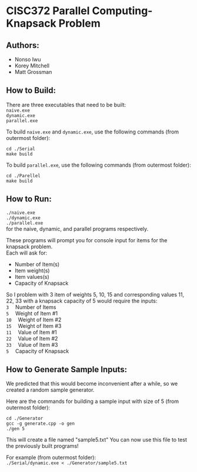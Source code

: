 # CISC372 Parallel Computing- Knapsack Problem
## Authors:
* Nonso Iwu
* Korey Mitchell
* Matt Grossman

## How to Build:
There are three executables that need to be built:\
```naive.exe```<br>
```dynamic.exe```<br>
```parallel.exe ```

To build ```naive.exe``` and ```dynamic.exe```, use the following commands (from outermost folder):
```
cd ./Serial
make build
```

To build ```parallel.exe```, use the following commands (from outermost folder):
```
cd ./Parellel
make build
```

## How to Run:
```./naive.exe```\
```./dynamic.exe```\
```./parallel.exe```\
for the naive, dynamic, and parallel programs respectively.

These programs will prompt you for console input for items for the knapsack problem.\
Each will ask for:
* Number of Item(s)
* Item weight(s)
* Item values(s)
* Capacity of Knapsack

So I problem with 3 item of weights 5, 10, 15 and corresponding values 11, 22, 33 with a knapsack capacity of 5 would require the inputs:\
```3```   &ensp;&ensp;Number of Items\
```5```   &ensp;&ensp;Weight of Item \#1\
```10```  &ensp;&ensp;Weight of Item \#2\
```15```  &ensp;&ensp;Weight of Item \#3\
```11```  &ensp;&ensp;Value of Item \#1\
```22```  &ensp;&ensp;Value of Item \#2\
```33```  &ensp;&ensp;Value of Item \#3\
```5```   &ensp;&ensp;Capacity of Knapsack

## How to Generate Sample Inputs:
We predicted that this would become inconvenient after a while, so we created a random sample generator.

Here are the commands for building a sample input with size of 5 (from outermost folder):
```
cd ./Generator
gcc -g generate.cpp -o gen
./gen 5
```

This will create a file named "sample5.txt"
You can now use this file to test the previously built programs!

For example (from outermost folder):\
```./Serial/dynamic.exe < ./Generator/sample5.txt``` 
